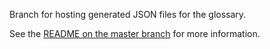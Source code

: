 Branch for hosting generated JSON files for the glossary.

See the [README on the master branch](/unitedstates/glossary/blob/master/README.md) for more information.